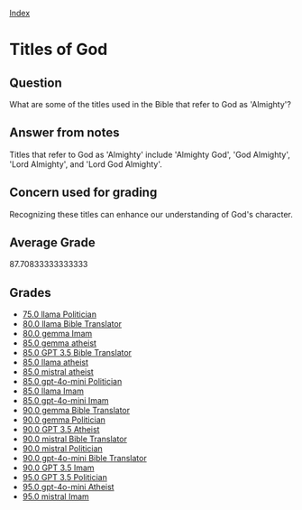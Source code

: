 
[Index](../../index.md)
# Titles of God
## Question
What are some of the titles used in the Bible that refer to God as 'Almighty'?

## Answer from notes
Titles that refer to God as 'Almighty' include 'Almighty God', 'God Almighty', 'Lord Almighty', and 'Lord God Almighty'.

## Concern used for grading
Recognizing these titles can enhance our understanding of God's character.

## Average Grade
87.70833333333333

## Grades
 * [75.0 llama Politician](../answers/llama_Politician/Titles_of_God.md)
 * [80.0 llama Bible Translator](../answers/llama_Bible_Translator/Titles_of_God.md)
 * [80.0 gemma Imam](../answers/gemma_Imam/Titles_of_God.md)
 * [85.0 gemma atheist](../answers/gemma_atheist/Titles_of_God.md)
 * [85.0 GPT 3.5 Bible Translator](../answers/GPT_3.5_Bible_Translator/Titles_of_God.md)
 * [85.0 llama atheist](../answers/llama_atheist/Titles_of_God.md)
 * [85.0 mistral atheist](../answers/mistral_atheist/Titles_of_God.md)
 * [85.0 gpt-4o-mini Politician](../answers/gpt-4o-mini_Politician/Titles_of_God.md)
 * [85.0 llama Imam](../answers/llama_Imam/Titles_of_God.md)
 * [85.0 gpt-4o-mini Imam](../answers/gpt-4o-mini_Imam/Titles_of_God.md)
 * [90.0 gemma Bible Translator](../answers/gemma_Bible_Translator/Titles_of_God.md)
 * [90.0 gemma Politician](../answers/gemma_Politician/Titles_of_God.md)
 * [90.0 GPT 3.5 Atheist](../answers/GPT_3.5_Atheist/Titles_of_God.md)
 * [90.0 mistral Bible Translator](../answers/mistral_Bible_Translator/Titles_of_God.md)
 * [90.0 mistral Politician](../answers/mistral_Politician/Titles_of_God.md)
 * [90.0 gpt-4o-mini Bible Translator](../answers/gpt-4o-mini_Bible_Translator/Titles_of_God.md)
 * [90.0 GPT 3.5 Imam](../answers/GPT_3.5_Imam/Titles_of_God.md)
 * [95.0 GPT 3.5 Politician](../answers/GPT_3.5_Politician/Titles_of_God.md)
 * [95.0 gpt-4o-mini Atheist](../answers/gpt-4o-mini_Atheist/Titles_of_God.md)
 * [95.0 mistral Imam](../answers/mistral_Imam/Titles_of_God.md)
